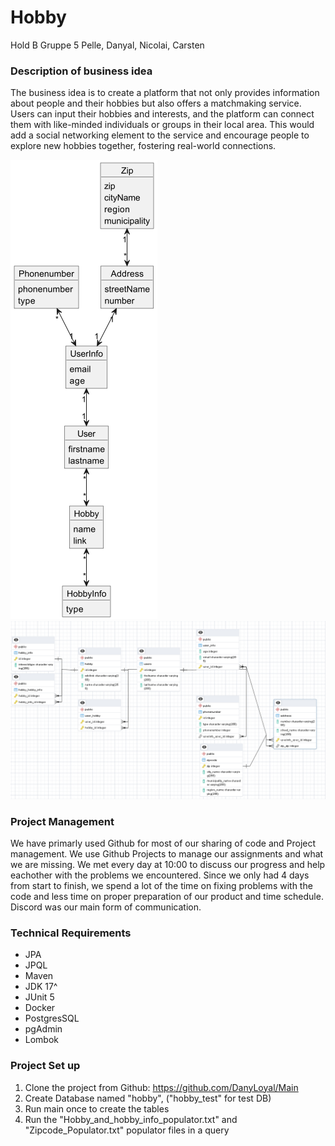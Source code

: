 
# Hobby
Hold B Gruppe 5
Pelle, Danyal, Nicolai, Carsten

### Description of business idea

The business idea is to create a platform that not only provides information about people and their hobbies but also offers a matchmaking service. Users can input their hobbies and interests, and the platform can connect them with like-minded individuals or groups in their local area. This would add a social networking element to the service and encourage people to explore new hobbies together, fostering real-world connections.

![DomainModelPic.png](src%2Fmain%2Fdocumentation%2FDomainModelPic.png)
![EERModelPic.png](src%2Fmain%2Fdocumentation%2FEERModelPic.png)



### Project Management

We have primarly used Github for most of our sharing of code and Project management.
We use Github Projects to manage our assignments and what we are missing. We met every day at 10:00 to discuss our progress and help eachother with the problems we encountered.
Since we only had 4 days from start to finish, we spend a lot of the time on fixing problems with the code and less time on proper preparation of our product and time schedule.
Discord was our main form of communication.

### Technical Requirements

- JPA
- JPQL
- Maven
- JDK 17^
- JUnit 5
- Docker
- PostgresSQL
- pgAdmin
- Lombok


### Project Set up

1. Clone the project from Github: https://github.com/DanyLoyal/Main
2. Create Database named "hobby", ("hobby_test" for test DB)
3. Run main once to create the tables
4. Run the "Hobby_and_hobby_info_populator.txt" and "Zipcode_Populator.txt" populator files in a query
